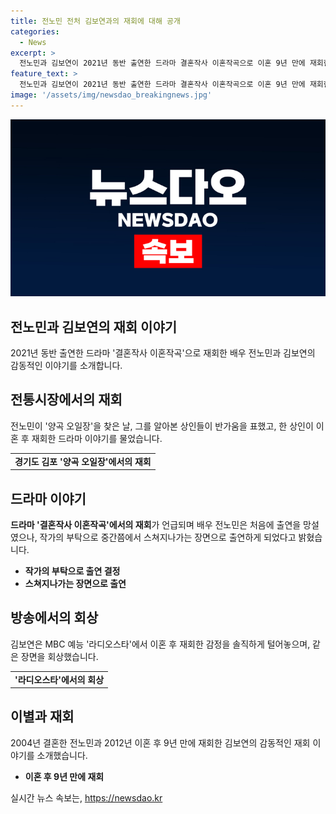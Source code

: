 ```yaml
---
title: 전노민 전처 김보연과의 재회에 대해 공개
categories:
  - News
excerpt: >
  전노민과 김보연이 2021년 동반 출연한 드라마 결혼작사 이혼작곡으로 이혼 9년 만에 재회한 이야기를 TV조선 이제 혼자다에서 밝혔다. 전노민은 김포 양곡 오일장을 방문하며 이에 주변 상인들의 반가운 반응을 얻었다. 방송에서는 작가는 임성한 작가(필명 피비)라고 소개되었으며, 전노민은 출연 계기를 고백했다. 두 사람은 2004년에 결혼했고 2012년에 이혼했다. 김보연은 MBC 예능 라디오스타에서 재회 후의 이야기를 공개했다.
feature_text: >
  전노민과 김보연이 2021년 동반 출연한 드라마 결혼작사 이혼작곡으로 이혼 9년 만에 재회한 이야기를 TV조선 이제 혼자다에서 밝혔다. 전노민은 김포 양곡 오일장을 방문하며 이에 주변 상인들의 반가운 반응을 얻었다. 방송에서는 작가는 임성한 작가(필명 피비)라고 소개되었으며, 전노민은 출연 계기를 고백했다. 두 사람은 2004년에 결혼했고 2012년에 이혼했다. 김보연은 MBC 예능 라디오스타에서 재회 후의 이야기를 공개했다.
image: '/assets/img/newsdao_breakingnews.jpg'
---
```


<p><img src="/assets/img/newsdao_breakingnews.jpg" alt="implanttips 속보" /></p>

<h2>전노민과 김보연의 재회 이야기</h2>

<p data-ke-size="size16">2021년 동반 출연한 드라마 '결혼작사 이혼작곡'으로 재회한 배우 전노민과 김보연의 감동적인 이야기를 소개합니다.</p>

<h2>전통시장에서의 재회</h2>

<p data-ke-size="size16">전노민이 '양곡 오일장'을 찾은 날, 그를 알아본 상인들이 반가움을 표했고, 한 상인이 이혼 후 재회한 드라마 이야기를 물었습니다.</p>

<table>
  <tr>
    <td style="text-align: center; height: 17px;"><b>경기도 김포 '양곡 오일장'에서의 재회</b></td>
  </tr>
</table>

<h2>드라마 이야기</h2>

<p data-ke-size="size16"><b>드라마 '결혼작사 이혼작곡'에서의 재회</b>가 언급되며 배우 전노민은 처음에 출연을 망설였으나, 작가의 부탁으로 중간쯤에서 스쳐지나가는 장면으로 출연하게 되었다고 밝혔습니다.</p>

<ul>
  <li><b>작가의 부탁으로 출연 결정</b></li>
  <li><b>스쳐지나가는 장면으로 출연</b></li>
</ul>

<h2>방송에서의 회상</h2>

<p data-ke-size="size16">김보연은 MBC 예능 '라디오스타'에서 이혼 후 재회한 감정을 솔직하게 털어놓으며, 같은 장면을 회상했습니다.</p>

<table>
  <tr>
    <td style="text-align: center; height: 17px;"><b>'라디오스타'에서의 회상</b></td>
  </tr>
</table>

<h2>이별과 재회</h2>

<p data-ke-size="size16">2004년 결혼한 전노민과 2012년 이혼 후 9년 만에 재회한 김보연의 감동적인 재회 이야기를 소개했습니다.</p>

<ul>
  <li><b>이혼 후 9년 만에 재회</b></li>
</ul>
실시간 뉴스 속보는, <a href="https://newsdao.kr" rel="dofollow">https://newsdao.kr</a>


